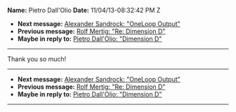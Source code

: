 **Name:** Pietro Dall'Olio
**Date:** 11/04/13-08:32:42 PM Z

  - **Next message:** [Alexander Sandrock: "OneLoop Output"](0745.html)
  - **Previous message:** [Rolf Mertig: "Re: Dimension D"](0743.html)
  - **Maybe in reply to:** [Pietro Dall'Olio: "Dimension D"](0742.html)

-----

Thank you so much\!  

-----

  - **Next message:** [Alexander Sandrock: "OneLoop Output"](0745.html)
  - **Previous message:** [Rolf Mertig: "Re: Dimension D"](0743.html)
  - **Maybe in reply to:** [Pietro Dall'Olio: "Dimension D"](0742.html)

-----

